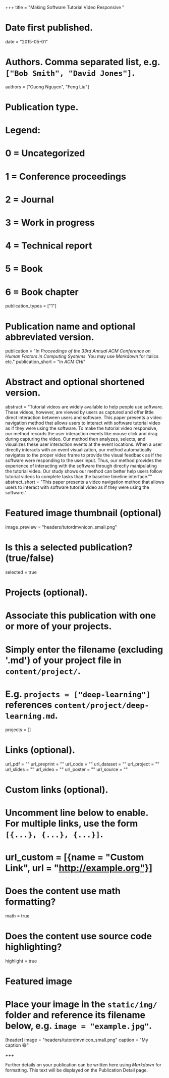 +++
title = "Making Software Tutorial Video Responsive "

# Date first published.
date = "2015-05-01"

# Authors. Comma separated list, e.g. `["Bob Smith", "David Jones"]`.
authors = ["Cuong Nguyen", "Feng Liu"]

# Publication type.
# Legend:
# 0 = Uncategorized
# 1 = Conference proceedings
# 2 = Journal
# 3 = Work in progress
# 4 = Technical report
# 5 = Book
# 6 = Book chapter
publication_types = ["1"]

# Publication name and optional abbreviated version.
publication = "In *Proceedings of the 33rd Annual ACM Conference on Human Factors in Computing Systems*. You may use *Markdown* for italics etc."
publication_short = "In *ACM CHI*"

# Abstract and optional shortened version.
abstract = "Tutorial videos are widely available to help people use software. These videos, however, are viewed by users as captured and offer little direct interaction between users and software. This paper presents a video navigation method that allows users to interact with software tutorial video as if they were using the software. To make the tutorial video responsive, our method records the user interaction events like mouse click and drag during capturing the video. Our method then analyzes, selects, and visualizes these user interaction events at the event locations. When a user directly interacts with an event visualization, our method automatically navigates to the proper video frame to provide the visual feedback as if the software were responding to the user input. Thus, our method provides the experience of interacting with the software through directly manipulating the tutorial video. Our study shows our method can better help users follow tutorial videos to complete tasks than the baseline timeline interface.""
abstract_short = "This paper presents a video navigation method that allows users to interact with software tutorial video as if they were using the software."

# Featured image thumbnail (optional)
image_preview = "headers/tutordmvnicon_small.png"

# Is this a selected publication? (true/false)
selected = true

# Projects (optional).
#   Associate this publication with one or more of your projects.
#   Simply enter the filename (excluding '.md') of your project file in `content/project/`.
#   E.g. `projects = ["deep-learning"]` references `content/project/deep-learning.md`.
projects = []

# Links (optional).
url_pdf = ""
url_preprint = ""
url_code = ""
url_dataset = ""
url_project = ""
url_slides = ""
url_video = ""
url_poster = ""
url_source = ""

# Custom links (optional).
#   Uncomment line below to enable. For multiple links, use the form `[{...}, {...}, {...}]`.
# url_custom = [{name = "Custom Link", url = "http://example.org"}]

# Does the content use math formatting?
math = true

# Does the content use source code highlighting?
highlight = true

# Featured image
# Place your image in the `static/img/` folder and reference its filename below, e.g. `image = "example.jpg"`.
[header]
image = "headers/tutordmvnicon_small.png"
caption = "My caption 😄"

+++

Further details on your publication can be written here using *Markdown* for formatting. This text will be displayed on the Publication Detail page.